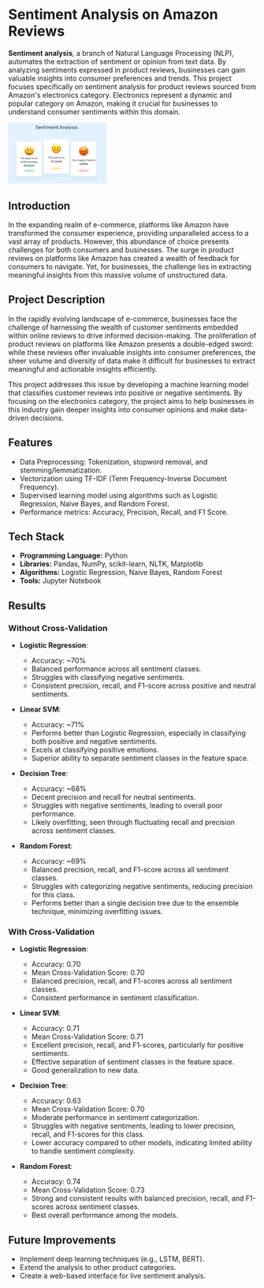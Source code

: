 # Sentiment Analysis on Amazon Reviews
**Sentiment analysis**, a branch of Natural Language Processing (NLP), automates the extraction of sentiment or opinion from text data. By analyzing sentiments expressed in product reviews, businesses can gain valuable insights into consumer preferences and trends. This project focuses specifically on sentiment analysis for product reviews sourced from Amazon's electronics category. Electronics represent a dynamic and popular category on Amazon, making it crucial for businesses to understand consumer sentiments within this domain.

<img src="Sentiment-Analysis1.png" alt="Sentiment Analysis Chart" width="200"/>

## Introduction
In the expanding realm of e-commerce, platforms like Amazon have transformed the consumer experience, providing unparalleled access to a vast array of products. However, this abundance of choice presents challenges for both consumers and businesses. The surge in product reviews on platforms like Amazon has created a wealth of feedback for consumers to navigate. Yet, for businesses, the challenge lies in extracting meaningful insights from this massive volume of unstructured data.

## Project Description
In the rapidly evolving landscape of e-commerce, businesses face the challenge of harnessing the wealth of customer sentiments embedded within online reviews to drive informed decision-making. The proliferation of product reviews on platforms like Amazon presents a double-edged sword: while these reviews offer invaluable insights into consumer preferences, the sheer volume and diversity of data make it difficult for businesses to extract meaningful and actionable insights efficiently.

This project addresses this issue by developing a machine learning model that classifies customer reviews into positive or negative sentiments. By focusing on the electronics category, the project aims to help businesses in this industry gain deeper insights into consumer opinions and make data-driven decisions.

## Features
- Data Preprocessing: Tokenization, stopword removal, and stemming/lemmatization.
- Vectorization using TF-IDF (Term Frequency-Inverse Document Frequency).
- Supervised learning model using algorithms such as Logistic Regression, Naive Bayes, and Random Forest.
- Performance metrics: Accuracy, Precision, Recall, and F1 Score.


## Tech Stack
- **Programming Language:** Python
- **Libraries:** Pandas, NumPy, scikit-learn, NLTK, Matplotlib
- **Algorithms:** Logistic Regression, Naive Bayes, Random Forest
- **Tools:** Jupyter Notebook

## Results
### Without Cross-Validation

- **Logistic Regression**:
  - Accuracy: ~70%
  - Balanced performance across all sentiment classes.
  - Struggles with classifying negative sentiments.
  - Consistent precision, recall, and F1-score across positive and neutral sentiments.

- **Linear SVM**:
  - Accuracy: ~71%
  - Performs better than Logistic Regression, especially in classifying both positive and negative sentiments.
  - Excels at classifying positive emotions.
  - Superior ability to separate sentiment classes in the feature space.

- **Decision Tree**:
  - Accuracy: ~68%
  - Decent precision and recall for neutral sentiments.
  - Struggles with negative sentiments, leading to overall poor performance.
  - Likely overfitting, seen through fluctuating recall and precision across sentiment classes.

- **Random Forest**:
  - Accuracy: ~69%
  - Balanced precision, recall, and F1-score across all sentiment classes.
  - Struggles with categorizing negative sentiments, reducing precision for this class.
  - Performs better than a single decision tree due to the ensemble technique, minimizing overfitting issues.

### With Cross-Validation

- **Logistic Regression**:
  - Accuracy: 0.70
  - Mean Cross-Validation Score: 0.70
  - Balanced precision, recall, and F1-scores across all sentiment classes.
  - Consistent performance in sentiment classification.

- **Linear SVM**:
  - Accuracy: 0.71
  - Mean Cross-Validation Score: 0.71
  - Excellent precision, recall, and F1-scores, particularly for positive sentiments.
  - Effective separation of sentiment classes in the feature space.
  - Good generalization to new data.

- **Decision Tree**:
  - Accuracy: 0.63
  - Mean Cross-Validation Score: 0.70
  - Moderate performance in sentiment categorization.
  - Struggles with negative sentiments, leading to lower precision, recall, and F1-scores for this class.
  - Lower accuracy compared to other models, indicating limited ability to handle sentiment complexity.

- **Random Forest**:
  - Accuracy: 0.74
  - Mean Cross-Validation Score: 0.73
  - Strong and consistent results with balanced precision, recall, and F1-scores across sentiment classes.
  - Best overall performance among the models.

## Future Improvements
- Implement deep learning techniques (e.g., LSTM, BERT).
- Extend the analysis to other product categories.
- Create a web-based interface for live sentiment analysis.


